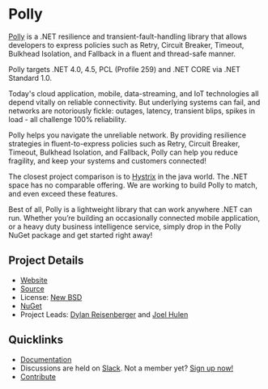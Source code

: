 # Polly

[Polly](https://github.com/App-vNext/Polly/) is a .NET resilience and transient-fault-handling library that allows developers to express policies such as Retry, Circuit Breaker, Timeout, Bulkhead Isolation, and Fallback in a fluent and thread-safe manner.

Polly targets .NET 4.0, 4.5, PCL (Profile 259) and .NET CORE via .NET Standard 1.0.

Today's cloud application, mobile, data-streaming, and IoT technologies all depend vitally on reliable connectivity. But underlying systems can fail, and networks are notoriously fickle: outages, latency, transient blips, spikes in load - all challenge 100% reliability.

Polly helps you navigate the unreliable network. By providing resilience strategies in fluent-to-express policies such as Retry, Circuit Breaker, Timeout, Bulkhead Isolation, and Fallback, Polly can help you reduce fragility, and keep your systems and customers connected!

The closest project comparison is to [Hystrix](https://github.com/Netflix/Hystrix/wiki) in the java world. The .NET space has no comparable offering. We are working to build Polly to match, and even exceed these features.

Best of all, Polly is a lightweight library that can work anywhere .NET can run. Whether you’re building an occasionally connected mobile application, or a heavy duty business intelligence service, simply drop in the Polly NuGet package and get started right away!

## Project Details

* [Website](http://www.thepollyproject.org)
* [Source](https://github.com/App-vNext/Polly)
* License: [New BSD](https://github.com/App-vNext/Polly/blob/master/LICENSE.txt)
* [NuGet](https://www.nuget.org/packages/Polly)
* Project Leads: [Dylan Reisenberger](https://github.com/reisenberger) and [Joel Hulen](https://github.com/joelhulen)

## Quicklinks

* [Documentation](https://github.com/App-vNext/Polly/wiki)
* Discussions are held on [Slack](https://pollytalk.slack.com/). Not a member yet? [Sign up now!](http://www.pollytalk.org/)
* [Contribute](https://github.com/App-vNext/Polly/wiki/Git-Workflow)
